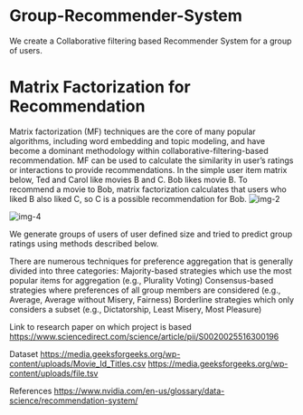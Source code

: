 # Group-Recommender-System
We create a Collaborative filtering based Recommender System for a group of users.
# Matrix Factorization for Recommendation
Matrix factorization (MF) techniques are the core of many popular algorithms, including word embedding and topic modeling, and have become a dominant methodology within collaborative-filtering-based recommendation. MF can be used to calculate the similarity in user’s ratings or interactions to provide recommendations. In the simple user item matrix below, Ted and Carol like movies B and C. Bob likes movie B. To recommend a movie to Bob, matrix factorization calculates that users who liked B also liked C, so C is a possible recommendation for Bob.
![img-2](https://github.com/RishabhSrivastava-17/Group-Recommender-System/assets/72572136/dc95ad9e-0ac7-4109-b80e-4ae52a6ec199)

![img-4](https://github.com/RishabhSrivastava-17/Group-Recommender-System/assets/72572136/6339e4b8-143f-4bac-b076-292d2ae4893c)

We generate groups of users of user defined size and tried to predict group ratings using methods described below.

There are numerous techniques for preference aggregation that is generally divided into three categories:
Majority-based strategies which use the most popular items for aggregation (e.g., Plurality Voting)
Consensus-based strategies where preferences of all group members are considered (e.g., Average, Average without Misery, Fairness)
Borderline strategies which only considers a subset (e.g., Dictatorship, Least Misery, Most Pleasure)



Link to research paper on which project is based
https://www.sciencedirect.com/science/article/pii/S0020025516300196

Dataset
https://media.geeksforgeeks.org/wp-content/uploads/Movie_Id_Titles.csv
https://media.geeksforgeeks.org/wp-content/uploads/file.tsv

References 
https://www.nvidia.com/en-us/glossary/data-science/recommendation-system/
